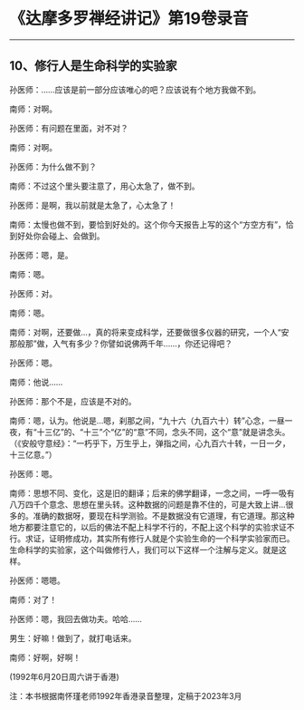 # 《达摩多罗禅经讲记》第19卷录音

------

## 10、修行人是生命科学的实验家

孙医师：……应该是前一部分应该唯心的吧？应该说有个地方我做不到。

南师：对啊。

孙医师：有问题在里面，对不对？

南师：对啊。

孙医师：为什么做不到？

南师：不过这个里头要注意了，用心太急了，做不到。

孙医师：是啊，我以前就是太急了，心太急了！

南师：太慢也做不到，要恰到好处的。这个你今天报告上写的这个“方空方有”，恰到好处你会碰上、会做到。

孙医师：嗯，是。

南师：嗯。

孙医师：对。

南师：嗯。

南师：对啊，还要做…，真的将来变成科学，还要做很多仪器的研究，一个人“安那般那”做，入气有多少？你譬如说佛两千年……，你还记得吧？

孙医师：嗯。

南师：他说……

孙医师：那个不是，应该是不对的。

南师：嗯，认为。他说是…嗯，刹那之间，“九十六（九百六十）转”心念，一昼一夜，有“十三亿”的、“十三”个“亿”的“意”不同，念头不同，这个“意”就是讲念头。（《安般守意经》：“一朽乎下，万生乎上，弹指之间，心九百六十转，一日一夕，十三亿意。”）

孙医师：嗯。

南师：思想不同、变化，这是旧的翻译；后来的佛学翻译，一念之间，一呼一吸有八万四千个意念、思想在里头转。这种数据的问题是靠不住的，可是大致上讲…很多的。准确的数据呀，要现在科学测验。不是数据没有它道理，有它道理。那这种地方都要注意它的，以后的佛法不配上科学不行的，不配上这个科学的实验求证不行。求证，证明修成功，其实所有修行人就是个实验生命的一个科学实验家而已。生命科学的实验家，这个叫做修行人，我们可以下这样一个注解与定义。就是这样。

孙医师：嗯嗯。

南师：对了！

孙医师：嗯，我回去做功夫。哈哈……

男生：好嘛！做到了，就打电话来。

南师：好啊，好啊！

(1992年6月20日周六讲于香港)

注：本书根据南怀瑾老师1992年香港录音整理，定稿于2023年3月


